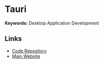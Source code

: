 # Tauri

**Keywords:** Desktop Application Development

<!--
https://github.com/spacedriveapp/spacedrive/blob/main/apps/desktop/package.json
-->

## Links

- [Code Repository](https://github.com/tauri-apps/tauri)
- [Main Website](https://tauri.app)
